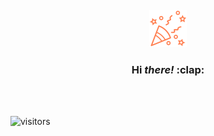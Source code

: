 <div align="center">
        <br>
        <br>
        <br>
        <br>
        <img src="https://raw.githubusercontent.com/anthowen/anthowen/master/tada.svg?sanitize=true" width="60" height="60">
        <h3>Hi <i>there!</i> :clap: </h3>
        <br>
        <br>
</div>

<div>
        
![visitors](https://visitor-badge.glitch.me/badge?page_id=prestonkevin.prestonkevin)

</div>
